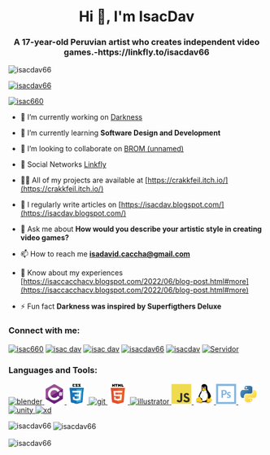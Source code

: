 <h1 align="center">Hi 👋, I'm IsacDav </h1>
<h3 align="center">A 17-year-old Peruvian artist who creates independent video games.-https://linkfly.to/isacdav66</h3>

<p align="left"> <img src="https://komarev.com/ghpvc/?username=isacdav66&label=Profile%20views&color=0e75b6&style=flat" alt="isacdav66" /> </p>

<p align="left"> <a href="https://github.com/ryo-ma/github-profile-trophy"><img src="https://github-profile-trophy.vercel.app/?username=isacdav66" alt="isacdav66" /></a> </p>

<p align="left"> <a href="https://twitter.com/isac660" target="blank"><img src="https://img.shields.io/twitter/follow/isac660?logo=twitter&style=for-the-badge" alt="isac660" /></a> </p>

- 🔭 I’m currently working on [Darkness](https://crakkfeil.itch.io/darkness)

- 🌱 I’m currently learning **Software Design and Development**

- 👯 I’m looking to collaborate on [BROM (unnamed)](https://github.com/IsacDav66/BROMS.git)

- 📱 Social Networks [Linkfly](https://linkfly.to/isacdav66)

- 👨‍💻 All of my projects are available at [https://crakkfeil.itch.io/](https://crakkfeil.itch.io/)

- 📝 I regularly write articles on [https://isacdav.blogspot.com/](https://isacdav.blogspot.com/)

- 💬 Ask me about **How would you describe your artistic style in creating video games?**

- 📫 How to reach me **isadavid.caccha@gmail.com**

- 📄 Know about my experiences [https://isaccacchacv.blogspot.com/2022/06/blog-post.html#more](https://isaccacchacv.blogspot.com/2022/06/blog-post.html#more)

- ⚡ Fun fact **Darkness was inspired by Superfigthers Deluxe**

<h3 align="left">Connect with me:</h3>
<p align="left">
<a href="https://twitter.com/isac660" target="blank"><img align="center" src="https://raw.githubusercontent.com/rahuldkjain/github-profile-readme-generator/master/src/images/icons/Social/twitter.svg" alt="isac660" height="30" width="40" /></a>
<a href="https://www.linkedin.com/in/isac-dav" target="blank"><img align="center" src="https://raw.githubusercontent.com/rahuldkjain/github-profile-readme-generator/master/src/images/icons/Social/linked-in-alt.svg" alt="isac dav" height="30" width="40" /></a>
<a href="https://www.facebook.com/profile.php?id=100090222603025&mibextid=ZbWKwL" target="blank"><img align="center" src="https://raw.githubusercontent.com/rahuldkjain/github-profile-readme-generator/master/src/images/icons/Social/facebook.svg" alt="isac dav" height="30" width="40" /></a>
<a href="https://instagram.com/isacdav66" target="blank"><img align="center" src="https://raw.githubusercontent.com/rahuldkjain/github-profile-readme-generator/master/src/images/icons/Social/instagram.svg" alt="isacdav66" height="30" width="40" /></a>
<a href="https://www.youtube.com/c/isacdav" target="blank"><img align="center" src="https://raw.githubusercontent.com/rahuldkjain/github-profile-readme-generator/master/src/images/icons/Social/youtube.svg" alt="isacdav" height="30" width="40" /></a>
<a href="https://discord.gg/xXcaBfaHE5" target="blank"><img align="center" src="https://raw.githubusercontent.com/rahuldkjain/github-profile-readme-generator/master/src/images/icons/Social/discord.svg" alt="Servidor" height="30" width="40" /></a>
</p>

<h3 align="left">Languages and Tools:</h3>
<p align="left"> <a href="https://www.blender.org/" target="_blank" rel="noreferrer"> <img src="https://download.blender.org/branding/community/blender_community_badge_white.svg" alt="blender" width="40" height="40"/> </a> <a href="https://www.w3schools.com/cs/" target="_blank" rel="noreferrer"> <img src="https://raw.githubusercontent.com/devicons/devicon/master/icons/csharp/csharp-original.svg" alt="csharp" width="40" height="40"/> </a> <a href="https://www.w3schools.com/css/" target="_blank" rel="noreferrer"> <img src="https://raw.githubusercontent.com/devicons/devicon/master/icons/css3/css3-original-wordmark.svg" alt="css3" width="40" height="40"/> </a> <a href="https://git-scm.com/" target="_blank" rel="noreferrer"> <img src="https://www.vectorlogo.zone/logos/git-scm/git-scm-icon.svg" alt="git" width="40" height="40"/> </a> <a href="https://www.w3.org/html/" target="_blank" rel="noreferrer"> <img src="https://raw.githubusercontent.com/devicons/devicon/master/icons/html5/html5-original-wordmark.svg" alt="html5" width="40" height="40"/> </a> <a href="https://www.adobe.com/in/products/illustrator.html" target="_blank" rel="noreferrer"> <img src="https://www.vectorlogo.zone/logos/adobe_illustrator/adobe_illustrator-icon.svg" alt="illustrator" width="40" height="40"/> </a> <a href="https://developer.mozilla.org/en-US/docs/Web/JavaScript" target="_blank" rel="noreferrer"> <img src="https://raw.githubusercontent.com/devicons/devicon/master/icons/javascript/javascript-original.svg" alt="javascript" width="40" height="40"/> </a> <a href="https://www.linux.org/" target="_blank" rel="noreferrer"> <img src="https://raw.githubusercontent.com/devicons/devicon/master/icons/linux/linux-original.svg" alt="linux" width="40" height="40"/> </a> <a href="https://www.photoshop.com/en" target="_blank" rel="noreferrer"> <img src="https://raw.githubusercontent.com/devicons/devicon/master/icons/photoshop/photoshop-line.svg" alt="photoshop" width="40" height="40"/> </a> <a href="https://www.python.org" target="_blank" rel="noreferrer"> <img src="https://raw.githubusercontent.com/devicons/devicon/master/icons/python/python-original.svg" alt="python" width="40" height="40"/> </a> <a href="https://unity.com/" target="_blank" rel="noreferrer"> <img src="https://www.vectorlogo.zone/logos/unity3d/unity3d-icon.svg" alt="unity" width="40" height="40"/> </a> <a href="https://www.adobe.com/products/xd.html" target="_blank" rel="noreferrer"> <img src="https://cdn.worldvectorlogo.com/logos/adobe-xd.svg" alt="xd" width="40" height="40"/> </a> </p>

<p><img align="left" src="https://github-readme-stats.vercel.app/api/top-langs?username=isacdav66&show_icons=true&locale=en&layout=compact" alt="isacdav66" /></p>

<p>&nbsp;<img align="center" src="https://github-readme-stats.vercel.app/api?username=isacdav66&show_icons=true&locale=en" alt="isacdav66" /></p>

<p><img align="center" src="https://github-readme-streak-stats.herokuapp.com/?user=isacdav66&" alt="isacdav66" /></p>

